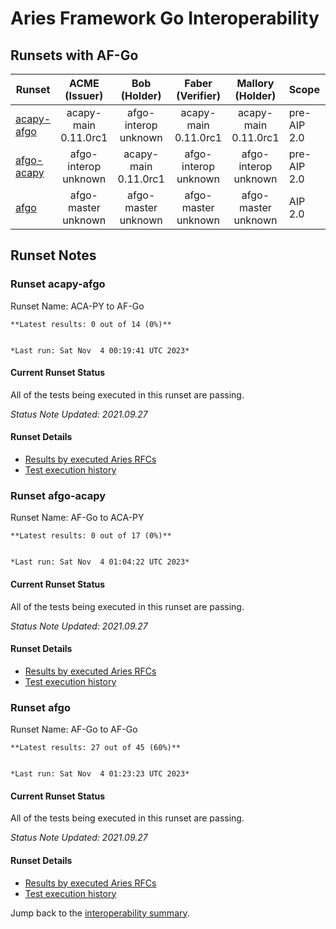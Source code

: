 # Aries Framework Go Interoperability

## Runsets with AF-Go

| Runset | ACME<br>(Issuer) | Bob<br>(Holder) | Faber<br>(Verifier) | Mallory<br>(Holder) | Scope | Results | 
| ------ | :--------------: | :-------------: | :----------------: | :-----------------: | ----- | :-----: | 
| [acapy-afgo](#runset-acapy-afgo) | acapy-main<br>0.11.0rc1 | afgo-interop<br>unknown | acapy-main<br>0.11.0rc1 | acapy-main<br>0.11.0rc1 | pre-AIP 2.0 | [**0 / 14<br>0%**](https://allure.vonx.io/api/allure-docker-service/projects/acapy-b-afgo/reports/latest/index.html?redirect=false#behaviors) |
| [afgo-acapy](#runset-afgo-acapy) | afgo-interop<br>unknown | acapy-main<br>0.11.0rc1 | afgo-interop<br>unknown | afgo-interop<br>unknown | pre-AIP 2.0 | [**0 / 17<br>0%**](https://allure.vonx.io/api/allure-docker-service/projects/afgo-b-acapy/reports/latest/index.html?redirect=false#behaviors) |
| [afgo](#runset-afgo) | afgo-master<br>unknown | afgo-master<br>unknown | afgo-master<br>unknown | afgo-master<br>unknown | AIP 2.0 | [**27 / 45<br>60%**](https://allure.vonx.io/api/allure-docker-service/projects/afgo/reports/latest/index.html?redirect=false#behaviors) |

## Runset Notes

### Runset **acapy-afgo**

Runset Name: ACA-PY to AF-Go

```tip
**Latest results: 0 out of 14 (0%)**


*Last run: Sat Nov  4 00:19:41 UTC 2023*
```

#### Current Runset Status

All of the tests being executed in this runset are passing.

*Status Note Updated: 2021.09.27*

#### Runset Details

- [Results by executed Aries RFCs](https://allure.vonx.io/api/allure-docker-service/projects/acapy-b-afgo/reports/latest/index.html?redirect=false#behaviors)
- [Test execution history](https://allure.vonx.io/allure-docker-service-ui/projects/acapy-b-afgo/reports/latest)


### Runset **afgo-acapy**

Runset Name: AF-Go to ACA-PY

```tip
**Latest results: 0 out of 17 (0%)**


*Last run: Sat Nov  4 01:04:22 UTC 2023*
```

#### Current Runset Status

All of the tests being executed in this runset are passing.

*Status Note Updated: 2021.09.27*

#### Runset Details

- [Results by executed Aries RFCs](https://allure.vonx.io/api/allure-docker-service/projects/afgo-b-acapy/reports/latest/index.html?redirect=false#behaviors)
- [Test execution history](https://allure.vonx.io/allure-docker-service-ui/projects/afgo-b-acapy/reports/latest)


### Runset **afgo**

Runset Name: AF-Go to AF-Go

```tip
**Latest results: 27 out of 45 (60%)**


*Last run: Sat Nov  4 01:23:23 UTC 2023*
```

#### Current Runset Status

All of the tests being executed in this runset are passing.

*Status Note Updated: 2021.09.27*

#### Runset Details

- [Results by executed Aries RFCs](https://allure.vonx.io/api/allure-docker-service/projects/afgo/reports/latest/index.html?redirect=false#behaviors)
- [Test execution history](https://allure.vonx.io/allure-docker-service-ui/projects/afgo/reports/latest)

Jump back to the [interoperability summary](./README.md).


